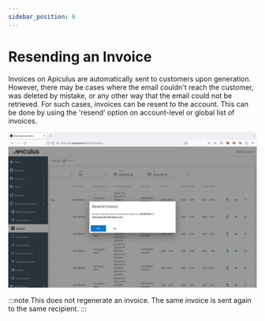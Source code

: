 ```yaml
---
sidebar_position: 6
---
```

# Resending an Invoice

Invoices on Apiculus are automatically sent to customers upon generation. However, there may be cases where the email couldn't reach the customer, was deleted by mistake, or any other way that the email could not be retrieved. For such cases, invoices can be resent to the account. This can be done by using the 'resend' option on account-level or global list of invoices.

![Resending an Invoice](img/ResendinganInvoice.png)

:::note
This does not regenerate an invoice. The same invoice is sent again to the same recipient.
:::
